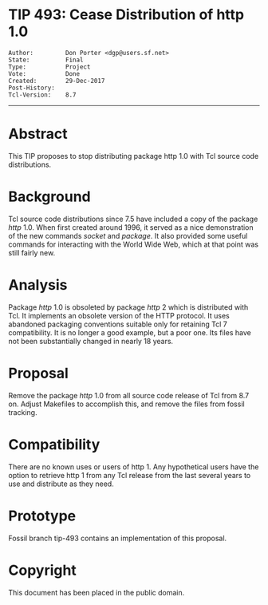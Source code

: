 # TIP 493: Cease Distribution of http 1.0
	Author:         Don Porter <dgp@users.sf.net>
	State:          Final
	Type:           Project
	Vote:           Done
	Created:        29-Dec-2017
	Post-History:   
	Tcl-Version:    8.7
-----

# Abstract

This TIP proposes to stop distributing package http 1.0 with Tcl source
code distributions.

# Background

Tcl source code distributions since 7.5 have included a copy of the
package _http_ 1.0. When first created around 1996, it served as a nice
demonstration of the new commands _socket_ and _package_. It also provided
some useful commands for interacting with the World Wide Web, which at that
point was still fairly new.

# Analysis

Package _http_ 1.0 is obsoleted by package _http_ 2 which is distributed
with Tcl.  It implements an obsolete version of the HTTP protocol. It uses
abandoned packaging conventions suitable only for retaining Tcl 7
compatibility.  It is no longer a good example, but a poor one.  Its files
have not been substantially changed in nearly 18 years.

# Proposal

Remove the package _http_ 1.0 from all source code release of Tcl from 8.7 on.
Adjust Makefiles to accomplish this, and remove the files from 
fossil tracking.

# Compatibility

There are no known uses or users of http 1. Any hypothetical users
have the option to retrieve http 1 from any Tcl release from the last
several years to use and distribute as they need.

# Prototype

Fossil branch tip-493 contains an implementation of this proposal.

# Copyright

This document has been placed in the public domain.

